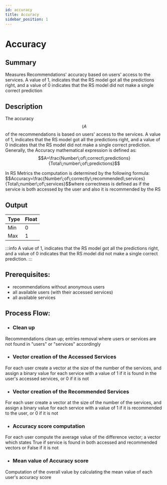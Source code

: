 ```yaml
---
id: accuracy
title: Accuracy
sidebar_position: 1
---
```


# Accuracy

## Summary
Measures Recommendations' accuracy based on users' access to the services. A value of 1, indicates that the RS model got all the predictions right, and a value of 0 indicates that the RS model did not make a single correct prediction

## Description
The accuracy $$(A$$ of the recommendations is based on users' access to the services. A value of 1, indicates that the RS model got all the predictions right, and a value of 0 indicates that the RS model did not make a single correct prediction. Generally, the Accuracy mathematical expression is defined as: 
$$A=\frac{Number\;of\;correct\;predictions}{Total\;number\;of\;predictions}$$
<p>
In RS Metrics the computation is determined by the following formula: 
    $$Accuracy=\frac{Number\;of\;correctly\;recommended\;services}{Total\;number\;of\;services}$$where correctness is defined as if the service is both accessed by the user and also it is recommended by the RS
</p>

## Output

| Type | Float |
| --- | ----------- |
| Min | 0 |
| Max | 1 |

:::info
A value of 1, indicates that the RS model got all the predictions right, and a value of 0 indicates that the RS model did not make a single correct prediction.
:::

## Prerequisites:
* recommendations without anonymous users
* all available users (with their accessed services)
* all available services

## Process Flow:
* ### Clean up
Recommendations clean up; entries removal where users or services are not found in "users" or "services" accordingly
* ### Vector creation of the Accessed Services
For each user create a vector at the size of the number of the services, and assign a binary value for each service with a value of 1 if it is found in the user's accessed services, or 0 if it is not
* ### Vector creation of the Recommended Services
For each user create a vector at the size of the number of the services, and assign a binary value for each service with a value of 1 if it is recommended to the user, or 0 if it is not
* ### Accuracy score computation
For each user compute the average value of the difference vector; a vector which states True if service is found in both accessed and recommended vectors or False if it is not
* ### Mean value of Accuracy score
Computation of the overall value by calculating the mean value of each user's accuracy score 
